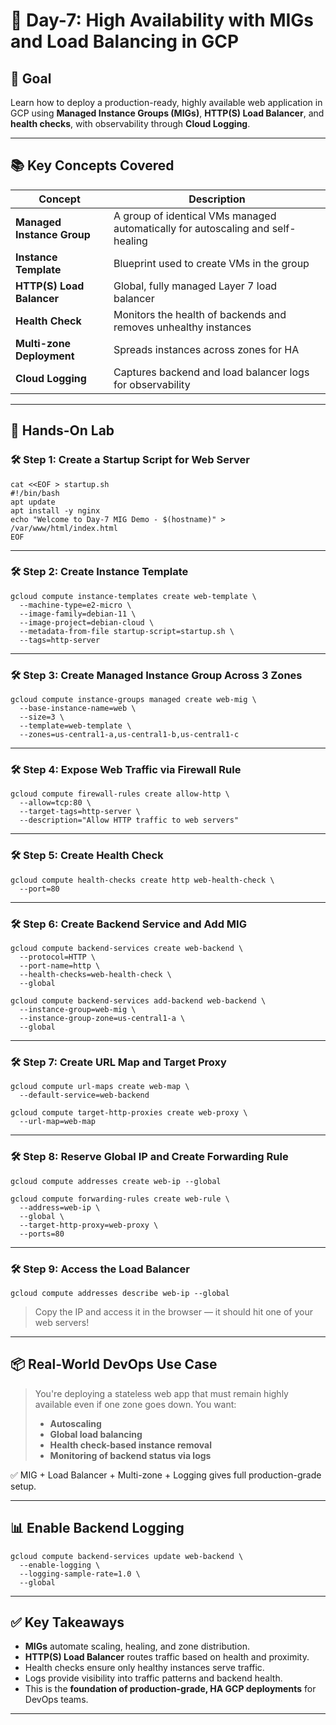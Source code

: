 # 🚀 Day-7: High Availability with MIGs and Load Balancing in GCP

## 🎯 Goal
Learn how to deploy a production-ready, highly available web application in GCP using **Managed Instance Groups (MIGs)**, **HTTP(S) Load Balancer**, and **health checks**, with observability through **Cloud Logging**.

---

## 📚 Key Concepts Covered

| Concept                        | Description |
|-------------------------------|-------------|
| **Managed Instance Group**     | A group of identical VMs managed automatically for autoscaling and self-healing |
| **Instance Template**          | Blueprint used to create VMs in the group |
| **HTTP(S) Load Balancer**      | Global, fully managed Layer 7 load balancer |
| **Health Check**               | Monitors the health of backends and removes unhealthy instances |
| **Multi-zone Deployment**      | Spreads instances across zones for HA |
| **Cloud Logging**              | Captures backend and load balancer logs for observability |

---

## 🧪 Hands-On Lab

### 🛠️ Step 1: Create a Startup Script for Web Server

    cat <<EOF > startup.sh
    #!/bin/bash
    apt update
    apt install -y nginx
    echo "Welcome to Day-7 MIG Demo - $(hostname)" > /var/www/html/index.html
    EOF

---

### 🛠️ Step 2: Create Instance Template

    gcloud compute instance-templates create web-template \
      --machine-type=e2-micro \
      --image-family=debian-11 \
      --image-project=debian-cloud \
      --metadata-from-file startup-script=startup.sh \
      --tags=http-server

---

### 🛠️ Step 3: Create Managed Instance Group Across 3 Zones

    gcloud compute instance-groups managed create web-mig \
      --base-instance-name=web \
      --size=3 \
      --template=web-template \
      --zones=us-central1-a,us-central1-b,us-central1-c

---

### 🛠️ Step 4: Expose Web Traffic via Firewall Rule

    gcloud compute firewall-rules create allow-http \
      --allow=tcp:80 \
      --target-tags=http-server \
      --description="Allow HTTP traffic to web servers"

---

### 🛠️ Step 5: Create Health Check

    gcloud compute health-checks create http web-health-check \
      --port=80

---

### 🛠️ Step 6: Create Backend Service and Add MIG

    gcloud compute backend-services create web-backend \
      --protocol=HTTP \
      --port-name=http \
      --health-checks=web-health-check \
      --global

    gcloud compute backend-services add-backend web-backend \
      --instance-group=web-mig \
      --instance-group-zone=us-central1-a \
      --global

---

### 🛠️ Step 7: Create URL Map and Target Proxy

    gcloud compute url-maps create web-map \
      --default-service=web-backend

    gcloud compute target-http-proxies create web-proxy \
      --url-map=web-map

---

### 🛠️ Step 8: Reserve Global IP and Create Forwarding Rule

    gcloud compute addresses create web-ip --global

    gcloud compute forwarding-rules create web-rule \
      --address=web-ip \
      --global \
      --target-http-proxy=web-proxy \
      --ports=80

---

### 🛠️ Step 9: Access the Load Balancer

    gcloud compute addresses describe web-ip --global

> Copy the IP and access it in the browser — it should hit one of your web servers!

---

## 📦 Real-World DevOps Use Case

> You're deploying a stateless web app that must remain highly available even if one zone goes down. You want:
> - **Autoscaling**
> - **Global load balancing**
> - **Health check-based instance removal**
> - **Monitoring of backend status via logs**

✅ MIG + Load Balancer + Multi-zone + Logging gives full production-grade setup.

---

## 📊 Enable Backend Logging

    gcloud compute backend-services update web-backend \
      --enable-logging \
      --logging-sample-rate=1.0 \
      --global

---

## ✅ Key Takeaways

- **MIGs** automate scaling, healing, and zone distribution.
- **HTTP(S) Load Balancer** routes traffic based on health and proximity.
- Health checks ensure only healthy instances serve traffic.
- Logs provide visibility into traffic patterns and backend health.
- This is the **foundation of production-grade, HA GCP deployments** for DevOps teams.

---
